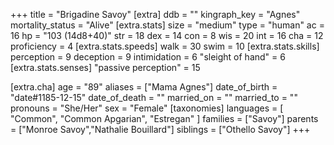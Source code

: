 +++
title = "Brigadine Savoy"
[extra]
ddb = ""
kingraph_key = "Agnes"
mortality_status = "Alive"
[extra.stats]
size = "medium"
type = "human"
ac = 16
hp = "103 (14d8+40)"
str = 18
dex = 14
con = 8
wis = 20
int = 16
cha = 12
proficiency = 4
[extra.stats.speeds]
walk = 30
swim = 10
[extra.stats.skills]
perception = 9
deception = 9
intimidation = 6
"sleight of hand" = 6
[extra.stats.senses]
"passive perception" = 15

[extra.cha]
age = "89"
aliases = ["Mama Agnes"]
date_of_birth = "date#1185-12-15"
date_of_death = ""
married_on = ""
married_to = ""
pronouns = "She/Her"
sex = "Female"
[taxonomies]
languages = [
  "Common",
  "Common Apgarian",
  "Estregan"
]
families = ["Savoy"]
parents = ["Monroe Savoy","Nathalie Bouillard"]
siblings = ["Othello Savoy"]
+++

